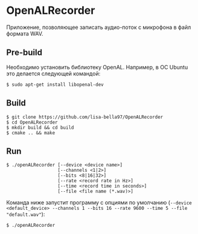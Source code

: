 # OpenALRecorder

Приложение, позволяющее записать аудио-поток с микрофона в файл формата WAV.

## Pre-build

Необходимо установить библиотеку OpenAL. Например, в ОС Ubuntu это делается следующей командой:

```console
$ sudo apt-get install libopenal-dev
```

## Build

```console
$ git clone https://github.com/lisa-bella97/OpenALRecorder
$ cd OpenALRecorder
$ mkdir build && cd build
$ cmake .. && make
```

## Run

```
$ ./openALRecorder [--device <device name>]
                   [--channels <1|2>]
                   [--bits <8|16|32>]
                   [--rate <record rate in Hz>]
                   [--time <record time in seconds>]
                   [--file <file name (*.wav)>]
```

Команда ниже запустит программу с опциями по умолчанию (`--device <default_device> --channels 1 --bits 16 --rate 9600 --time 5 --file "default.wav"`):

```console
$ ./openALRecorder
```
